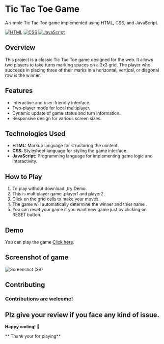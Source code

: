 # Tic Tac Toe Game

A simple Tic Tac Toe game implemented using HTML, CSS, and JavaScript.<br>

[![HTML](https://img.shields.io/badge/HTML-5-orange)](https://www.w3.org/html/)
[![CSS](https://img.shields.io/badge/CSS-3-blue)](https://www.w3.org/Style/CSS/)
[![JavaScript](https://img.shields.io/badge/JavaScript-ES6-yellow)](https://developer.mozilla.org/en-US/docs/Web/JavaScript)
 
## Overview

This project is a classic Tic Tac Toe game designed for the web. It allows two players to take turns marking spaces on a 3x3 grid. The player who succeeds in placing three of their marks in a horizontal, vertical, or diagonal row is the winner.

## Features

- Interactive and user-friendly interface.
- Two-player mode for local multiplayer.
- Dynamic update of game status and turn information.
- Responsive design for various screen sizes.

## Technologies Used

- **HTML:** Markup language for structuring the content.
- **CSS:** Stylesheet language for styling the game interface.
- **JavaScript:** Programming language for implementing game logic and interactivity.

## How to Play

1. To play without download ,try Demo.
2. This is multiplayer game .player1 and player2
3. Click on the grid cells to make your moves.
4. The game will automatically determine the winner and thier name .
5. You can reset your game if you want new game just by clicking on RESET button.

## Demo

You can play the game [Click here](tic-tc-to-game.netlify.app).

## Screenshot of game
![Screenshot (39)](https://github.com/pmkushwaha/Tic-Tac-to/assets/108355544/9b6e83f2-98a1-41df-89af-9441bfabc36e)


## Contributing
### Contributions are welcome! 

## Plz give your review if you face any kind of issue.
**Happy coding!** 🚀

** Thank your for playing**
